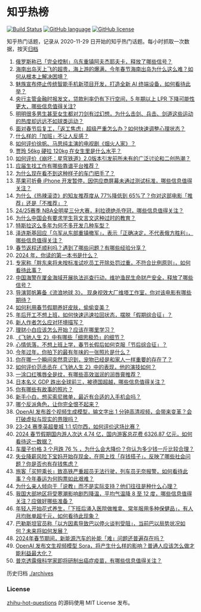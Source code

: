 # 知乎热榜
[![Build Status](https://github.com/ToWeLong/zhihu-hot-questions/workflows/CI/badge.svg)](https://github.com/ToWeLong/zhihu-hot-questions/actions)
[![GitHub language](https://img.shields.io/badge/language-golang-orange.svg)](https://golang.org/)
[![GitHub license](https://img.shields.io/github/license/ToWeLong/zhihu-hot-questions)](https://github.com/ToWeLong/zhihu-hot-questions/blob/main/LICENSE)

知乎热门话题，记录从 2020-11-29 日开始的知乎热门话题。每小时抓取一次数据，按天[归档](./archives)

<!-- BEGIN -->

1. [俄罗斯称已「完全控制」乌东重镇阿夫杰耶夫卡，释放了哪些信号？](https://www.zhihu.com/question/644694922)
1. [海南出岛天上飞的超贵，海上游的爆满，今年春节海南出岛为什么这么难？如何从根本上解决困境？](https://www.zhihu.com/question/644688818)
1. [魅族宣布停止传统智能手机新项目开发，打造全新 AI 终端设备，如何看待此举？](https://www.zhihu.com/question/644709076)
1. [央行主管金融时报发文，贷款利率仍有下行空间，5 年期以上 LPR 下降可能性更大，哪些信息值得关注?](https://www.zhihu.com/question/644704721)
1. [明明很多男生甚至女生都对刀剑有过幻想，为什么击剑、兵击、剑道这些运动的热度却远远不如球类运动？](https://www.zhihu.com/question/644075297)
1. [面对春节后复工，「返工焦虑」超级严重怎么办？如何快速调整心理状态？](https://www.zhihu.com/question/642870405)
1. [什么样的「加班」不让人反感？](https://www.zhihu.com/question/643459256)
1. [如何评价徐帆、马思纯主演的电视剧《烟火人家》？](https://www.zhihu.com/question/643447405)
1. [贾玲 56kg 硬拉 120kg 在女生里是什么水平？](https://www.zhihu.com/question/644294560)
1. [如何评价《崩坏：星穹铁道》2.0版本引发前所未有的广泛讨论和二创热潮？](https://www.zhihu.com/question/644104159)
1. [应届生找工作有哪些靠谱平台推荐？](https://www.zhihu.com/question/553763746)
1. [为什么现在看不到这种样子的车门把手了？](https://www.zhihu.com/question/643994463)
1. [苹果可折叠 iPhone 开发暂停，因供应商屏幕未通过测试标准，哪些信息值得关注？](https://www.zhihu.com/question/644699291)
1. [为什么《热辣滚烫》的知友推荐度从 77%降低到 65%了？你对这部电影「推荐」还是「不推荐」？](https://www.zhihu.com/question/644375413)
1. [24/25赛季 NBA全明星三分大赛，利拉德绝杀夺冠，哪些信息值得关注？](https://www.zhihu.com/question/644709882)
1. [为什么中国会有要求学生背文言文这种过时的教育？](https://www.zhihu.com/question/643991719)
1. [特斯拉这么多年为何不多开发几种车型？](https://www.zhihu.com/question/639723502)
1. [泽连斯基回应「乌军从东部重镇撤军」，表示「正确决定，不代表俄方胜利」，哪些信息值得关注？](https://www.zhihu.com/question/644709040)
1. [春节返程还顺利吗？遇到了哪些问题？有哪些经验分享？](https://www.zhihu.com/question/643229567)
1. [2024 年，你读的第一本书是什么？](https://www.zhihu.com/question/643237891)
1. [专家称「胖东来将未按标准试吃员工开除处罚过重，不符合比例原则」，如何看待此事？](https://www.zhihu.com/question/644633046)
1. [中国海警在厦金海域开展执法巡查行动，维护渔民生命财产安全，释放了哪些信号？](https://www.zhihu.com/question/644716151)
1. [导演郭帆筹备《流浪地球 3》， 现身视效大厂维塔工作室，你对该电影有哪些期待？](https://www.zhihu.com/question/644537696)
1. [如何利用春节假期养好皮肤，偷偷变美？](https://www.zhihu.com/question/643424438)
1. [年后开工不想上班，如何快速迅速拉回状态，摆脱「假期综合征」？](https://www.zhihu.com/question/644670190)
1. [新人作者怎么应对环境描写？](https://www.zhihu.com/question/644561575)
1. [理财小白应该怎么开始？应该在哪里学习？](https://www.zhihu.com/question/318649700)
1. [《飞驰人生 2》中有哪些「细思极恐」的细节？](https://www.zhihu.com/question/643882313)
1. [心情低落，不想上班上学，春节长假后如何克服「节后综合征」？](https://www.zhihu.com/question/644591898)
1. [今年过年，你拍下的最有年味的一张照片是什么？](https://www.zhihu.com/question/641995401)
1. [你在哪一个瞬间突然意识到，宠物已经是和家人一样重要的存在了？](https://www.zhihu.com/question/641183735)
1. [如何评价范丞丞在《飞驰人生 2》中的表现，他的演技如何？](https://www.zhihu.com/question/644317447)
1. [一涂口红嘴唇全是纹，有哪些高效滋润的润唇膏推荐？](https://www.zhihu.com/question/639595138)
1. [日本名义 GDP 跌出全球前三，被德国超越，哪些信息值得关注？](https://www.zhihu.com/question/644380489)
1. [你有哪些有故事的照片？](https://www.zhihu.com/question/355598453)
1. [新手小白，想买索尼微单，最近有合适的入手机会吗？](https://www.zhihu.com/question/644645321)
1. [哪个反派角色，让你完全恨不起来？](https://www.zhihu.com/question/643236769)
1. [OpenAI 发布首个视频生成模型，输文字出 1 分钟高清视频，会带来变革？会打破虚拟与现实的界限吗？](https://www.zhihu.com/question/644601570)
1. [23-24 赛季英超曼城 1:1 切尔西，如何评价这场比赛？](https://www.zhihu.com/question/644675966)
1. [2024 春节假期国内游人次达 4.74 亿，国内游客总花费 6326.87 亿元，如何看待这一数据？](https://www.zhihu.com/question/644738891)
1. [车厘子价格 3 个月跌 76 % ，为什么会大降价？你认为多少钱一斤比较合理？](https://www.zhihu.com/question/644720631)
1. [失业降薪风险下宝妈开始存现金，在网上找「存钱搭子」，反映了哪些社会问题？你是否也有存钱焦虑？](https://www.zhihu.com/question/644712641)
1. [旅客「买短乘长」致高铁严重超员无法行驶，列车员无奈报警，如何看待此事？今年春运为何购票如此艰难？](https://www.zhihu.com/question/644698367)
1. [为什么亲人倾向于「说教」而不是实际支持？他们往往是种什么心理？](https://www.zhihu.com/question/644396703)
1. [我国大部地区将受寒潮影响剧烈降温，平均气温降 8 至 12 度，哪些信息值得关注？应做好哪些准备？](https://www.zhihu.com/question/644700572)
1. [年轻人开始花式养生，「下班后涌入医院做推拿、常年服用多种保健品」，有人月均账单超千元，如何看待此现象？](https://www.zhihu.com/question/644705442)
1. [巴勒斯坦官员称「以方因素导致巴以停火谈判受阻」，当前巴以局势状况如何？未来将如何发展？](https://www.zhihu.com/question/644693051)
1. [2024年春节期间，新能源汽车的补能「难」问题还普遍存在吗？](https://www.zhihu.com/question/643240918)
1. [OpenAI 发布文生视频模型 Sora，将产生什么样的影响？普通人应该怎么做才能利益最大化？](https://www.zhihu.com/question/644508389)
1. [普京透露俄科学家即将研制出癌症疫苗，有哪些信息值得关注？](https://www.zhihu.com/question/644389648)

<!-- END -->

历史归档 [./archives](./archives)


### License
[zhihu-hot-questions](https://github.com/towelong/zhihu-hot-questions) 的源码使用 MIT License 发布。